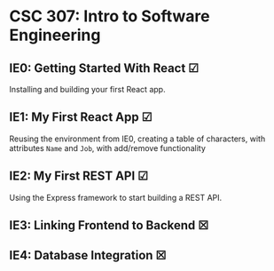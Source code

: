 # CSC 307: Intro to Software Engineering

## IE0: Getting Started With React &#x2611;

Installing and building your first React app.

## IE1: My First React App &#x2611;

Reusing the environment from IE0, creating a table of characters, with attributes `Name` and `Job`, with add/remove functionality


## IE2: My First REST API &#x2611;

Using the Express framework to start building a REST API.

## IE3: Linking Frontend to Backend &#x2612;


## IE4: Database Integration &#x2612;
